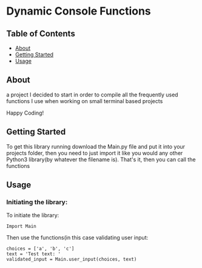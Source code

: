 # Dynamic Console Functions

## Table of Contents

+ [About](#about)
+ [Getting Started](#getting_started)
+ [Usage](#usage)

## <a name = "about">About </a>

 a project I decided to start in order to compile all the frequently used functions I use when working on small terminal  based projects

 Happy Coding!

## <a name = "getting_started">Getting Started </a>

To get this library running download the Main.py file and put it into your projects folder, then you need to just import it like you would any other Python3 library(by whatever the filename is). That's it, then you can call the functions  

## <a name = "usage">Usage </a>

### Initiating the library:

To initiate the library:

```
Import Main  
```

Then use the functions(in this case validating user input:

```
choices = ['a', 'b', 'c']
text = 'Test text: '
validated_input = Main.user_input(choices, text)
```

